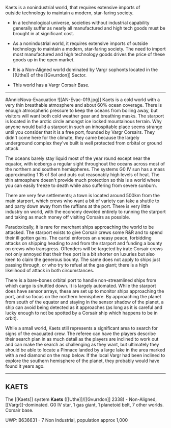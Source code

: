 Kaets is a nonindustrial world, that requires extensive imports of outside technology to maintain a modern, star-faring society.

- In a technological universe, societies without industrial capability generally suffer as nearly all manufactured and high tech goods must be brought in at significant cost.
- As a nonindustrial world, it requires extensive imports of outside technology to maintain a modern, star-faring society. The need to import most manufactured and high technology goods drives the price of these goods up in the open market.
- It is a Non-Aligned world dominated by Vargr sophonts located in the [[Uthe]] of the [[Gvurrdon]] Sector.

- This world has a Vargr Corsair Base.

---
#AnnicNova-Evacuation
![[AN-Evac-019.jpg]]
Kaets is a cold world with a very thin breathable atmosphere and about 60% ocean coverage. There is enough atmospheric pressure to keep the oceans from boiling away, but visitors will want both cold weather gear and breathing masks. The starport is located in the arctic circle amongst ice locked mountainous terrain. Why anyone would build a starport in such an inhospitable place seems strange until you consider that it is a free port, founded by Vargr Corsairs. They didn't come here for the climate, they came because the largely underground complex they've built is well protected from orbital or ground attack.

The oceans barely stay liquid most of the year round except near the equator, with icebergs a regular sight throughout the oceans across most of the northern and southern hemispheres. The systems G0 IV sun has a mass approximating 1.15 of Sol and puts out reasonably high levels of heat. The thin atmosphere doesn't provide much protection so this is a world where you can easily freeze to death while also suffering from severe sunburn.

There are very few settlements; a town is located around 500km from the main starport, which crews who want a bit of variety can take a shuttle to and party down away from the ruffians at the port. There is very little industry on world, with the economy devoted entirely to running the starport and taking as much money off visiting Corsairs as possible.

Paradoxically, it is rare for merchant ships approaching the world to be attacked. The starport exists to give Corsair crews some R&R and to spend their ill gotten gains. The cartel enforces an uneasy peace, forbidding attacks on shipping heading to and from the starport and funding a bounty on crews who transgress. Offenders will be targeted by irate Corsair crews not only annoyed that their free port is a bit shorter on luxuries but also keen to claim the generous bounty. The same does not apply to ships just passing through, or who try to refuel at the gas giant; there is a high likelihood of attack in both circumstances.

There is a bare-bones orbital port to handle non-streamlined ships from which cargo is shuttled down. It is largely automated. While the starport does have sensor arrays, these are set up to monitor ships approaching the port, and so focus on the northern hemisphere. By approaching the planet from south of the equator and staying in the sensor shadow of the planet, a ship can avoid being detected as it approaches (as long as it is careful and lucky enough to not be spotted by a Corsair ship which happens to be in orbit).

While a small world, Kaets still represents a significant area to search for signs of the evacuated crew. The referee can have the players describe their search plan in as much detail as the players are inclined to work out and can make the search as challenging as they want, but ultimately they should be able to locate a Pinnace landed by a large lake in the area marked with a red diamond on the map below. If the local Vargr had been inclined to explore the southern hemisphere of the planet, they probably would have found it years ago.


---
## KAETS

The [[Kaets]] system
**Kaets** ([[Uthe]]/[[Gvurrdon]] 2338) - Non-Aligned, [[Vargr]]-dominated.
G0 IV star, 1 gas giant, 1 planetoid belt, 7 other worlds. Corsair base.

UWP: B636631 - 7 Non Industrial, population approx 1,000